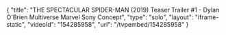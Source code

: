 {
    "title": "THE SPECTACULAR SPIDER-MAN (2019) Teaser Trailer #1 - Dylan O'Brien Multiverse Marvel Sony Concept",
    "type": "solo",
    "layout": "iframe-static",
    "videoId": "154285958",
    "url": "\/tvpembed\/154285958"
}